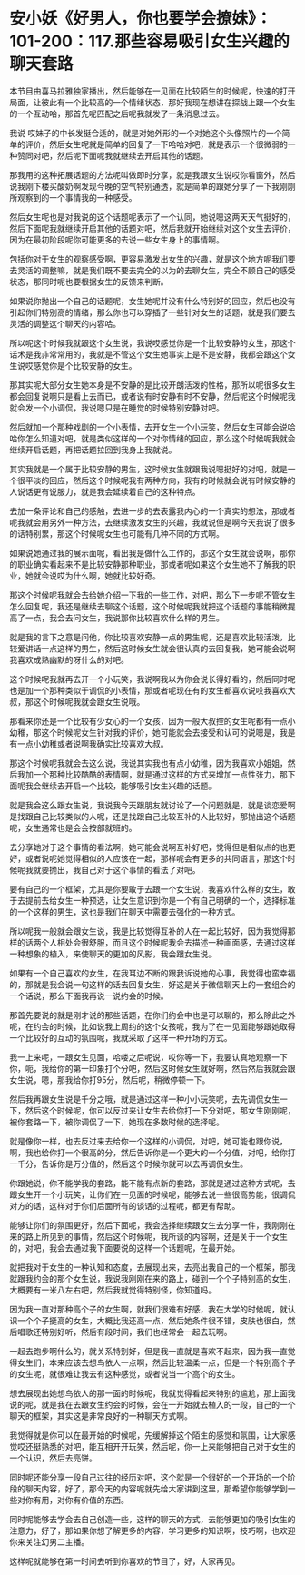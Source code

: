 # 安小妖《好男人，你也要学会撩妹》：101-200：117.那些容易吸引女生兴趣的聊天套路

本节目由喜马拉雅独家播出，然后能够在一见面在比较陌生的时候呢，快速的打开局面，让彼此有一个比较高的一个情绪状态，那好我现在想讲在探战上跟一个女生的一个互动哈，那首先呢匹配之后呢我就发了一条消息过去。

我说 哎妹子的中长发挺合适的，就是对她外形的一个对她这个头像照片的一个简单的评价，然后女生呢就是简单的回复了一下哈哈对吧，就是表示一个很微弱的一种赞同对吧，然后呢下面呢我就继续去开启其他的话题。

那我用的这种拓展话题的方法呢叫做即时分享，就是我跟女生说哎你看窗外，然后说我刚下楼买酸奶啊发现今晚的空气特别通透，就是简单的跟她分享了一下我刚刚所观察到的一个事情我的一种感受。

然后女生呢也是对我说的这个话题呢表示了一个认同，她说嗯这两天天气挺好的，然后下面呢我就继续开启其他的话题对吧，然后我就开始继续对这个女生去评价，因为在最初阶段呢你可能更多的去说一些女生身上的事情啊。

包括你对于女生的观察感受啊，更容易激发出女生的兴趣，就是这个地方呢我们要去灵活的调整嘛，就是我们既不要去完全的以为的去聊女生，完全不顾自己的感受状态，那同时呢也要根据女生的反馈来判断。

如果说你抛出一个自己的话题呢，女生她呢并没有什么特别好的回应，然后也没有引起你们特别高的情绪，那么你也可以穿插了一些针对女生的话题，就是我们要去灵活的调整这个聊天的内容哈。

所以呢这个时候我就跟这个女生说，我说哎感觉你是一个比较安静的女生，那这个话术是我非常常用的，我就是不管这个女生她事实上是不是安静，我都会跟这个女生说哎感觉你是个比较安静的女生。

那其实呢大部分女生她本身是不安静的是比较开朗活泼的性格，那所以呢很多女生都会回复说啊只是看上去而已，或者说有时安静有时不安静，然后呢这个时候呢我就会发一个小调侃，我说嗯只是在睡觉的时候特别安静对吧。

然后就加一个那种戏剧的一个小表情，去开女生一个小玩笑，然后女生可能会说哈哈你怎么知道对吧，就是类似这样的一个对你情绪的回应，那么这个时候呢我就会继续开启话题，再把话题拉回到我身上我就说。

其实我就是一个属于比较安静的男生，这时候女生就跟我说嗯挺好的对吧，就是一个很平淡的回应，然后这个时候呢我有两种方向，我有的时候就会说有时候安静的人说话更有说服力，就是我会延续着自己的这种特点。

去加一条评论和自己的感触，去进一步的去表露我内心的一个真实的想法，那或者呢我就会用另外一种方法，去继续激发女生的兴趣，我就说但是啊今天我说了很多的话特别累，那这个时候呢女生也可能有几种不同的方式啊。

如果说她通过我的展示面呢，看出我是做什么工作的，那这个女生就会说啊，那你的职业确实看起来不是比较安静那种职业，那或者呢如果这个女生她不了解我的职业，她就会说哎为什么啊，她就比较好奇。

那这个时候呢我就会去给她介绍一下我的一些工作，对吧，那么下一步呢不管女生怎么回复呢，我还是继续去聊这个话题，这个时候呢我就把这个话题的事能稍微提高了一点，我会去问女生，我说那你比较喜欢什么样的男生。

就是我的言下之意是问他，你比较喜欢安静一点的男生呢，还是喜欢比较活泼，比较爱讲话一点这样的男生，然后这时候女生就会很认真的去回复我，她可能会说啊我喜欢成熟幽默的呀什么的对吧。

这个时候呢我就再去开一个小玩笑，我说啊我以为你会说长得好看的，然后同时呢也是加一个那种类似于调侃的小表情，那或者呢现在有的女生都喜欢说哎我喜欢大叔，那这个时候呢我就会跟女生说哦。

那看来你还是一个比较有少女心的一个女孩，因为一般大叔控的女生呢都有一点小幼稚，那这个时候呢女生针对我的评价，她可能就会去接受和认可的说嗯是，我是有一点小幼稚或者说啊我确实比较喜欢大叔。

那这个时候呢我就会去这么说，我说其实我也有点小幼稚，因为我喜欢小姐姐，然后我加一个那种比较酷酷的表情啊，就是通过这样的方式来增加一点性张力，那下面呢我会继续去开启一个比较，能够吸引女生兴趣的话题。

就是我会这么跟女生说，我说我今天跟朋友就讨论了一个问题就是，就是谈恋爱啊是找跟自己比较类似的人呢，还是找跟自己比较互补的人比较好，那抛出这个话题呢，女生通常也是会会按部就班的。

去分享她对于这个事情的看法啊，她可能会说啊互补好吧，觉得但是相似点的也更好，或者说呢她觉得相似的人应该在一起，那样呢会有更多的共同语言，那这个时候呢我就要抛出，我自己对于这个事情的看法了对吧。

要有自己的一个框架，尤其是你要敢于去跟一个女生说，我喜欢什么样的女生，敢于去提前去给女生一种预选，让女生意识到你是一个有自己明确的一个，选择标准的一个这样的男生，这也是我们在聊天中需要去强化的一种方式。

所以呢我一般就会跟女生说，我是比较觉得互补的人在一起比较好，因为我觉得那样的话两个人相处会很舒服，而且这个时候呢我会去描述一种画面感，去通过这样一种想象的植入，来使聊天的更加的风影，我会跟女生说。

如果有一个自己喜欢的女生，在我耳边不断的跟我诉说她的心事，我觉得也蛮幸福的，那就是我会说一句这样的话去回复女生，好这是关于微信聊天上的一套组合的一个话说，那么下面我再说一说约会的时候。

那首先要说的就是刚才说的那些话题，在你们约会中也是可以聊的，那么除此之外呢，在约会的时候，比如说我上周约的这个女孩呢，我为了在一见面能够跟她取得一个比较好的互动的氛围呢，我就采取了这样一种开场的方式。

我一上来呢，一跟女生见面，哈喽之后呢说，哎你等一下，我要认真地观察一下你，呃，我给你的第一印象打个分吧，然后这时候女生就好啊，然后然后我就会跟女生说，嗯，那我给你打95分，然后呢，稍微停顿一下。

然后我再跟女生说是千分之哦，就是通过这样一种小小玩笑呢，去先调侃女生一下，然后这个时候呢，你可以反过来让女生去给你打一下分对吧，那女生刚刚呢，被你套路一下，被你调侃了一下，她现在多数时候的选择呢。

就是像你一样，也去反过来去给你一个这样的小调侃，对吧，她可能也跟你说，啊，我也给你打一个很高的分，然后告诉你是一个更大的一个分值，对吧，给你打一千分，告诉你是万分值的，然后这个时候你就可以去再调侃女生。

你跟她说，你不能学我的套路，能不能有点新的套路，那就是通过这种方式呢，去跟女生开一个小玩笑，让你们在一见面的时候呢，能够去说一些很高势能，很调侃对方的话，这样对于你们后面所有的谈话的过程呢，都更有帮助。

能够让你们的氛围更好，然后下面呢，我会选择继续跟女生去分享一件，我刚刚在来的路上所见到的事情，然后这个时候呢，我所谈的内容啊，还是关于一个女生的，对吧，我会去通过我下面要说的这样一个话题呢，在最开始。

就把我对于女生的一种认知和态度，去展现出来，去亮出我自己的一个框架，那我就跟我约会的那个女生说，我说我刚刚在来的路上，碰到一个个子特别高的女生，大概要有一米八左右吧，然后我就觉得特别怪，你知道吗。

因为我一直对那种高个子的女生啊，就我们很难有好感，我在大学的时候呢，就认识一个个子挺高的女生，大概比我还高一点，然后她条件很不错，皮肤也很白，然后唱歌还特别好听，然后有段时间，我们也经常会一起去玩啊。

一起去跑步啊什么的，就关系特别好，但是我一直就是喜欢不起来，因为我一直觉得女生们，本来应该去想鸟依人一点啊，然后比较温柔一点，但是一个特别高个子的女生呢，就很难让我去有这种感觉，或者说当一个高个的女生。

想去展现出她想鸟依人的那一面的时候呢，我就觉得看起来特别的尴尬，那上面我说的呢，就是我在去跟女生约会的时候，会在一开始就去植入的一段，自己的一个聊天的框架，其实这是非常良好的一种聊天方式啊。

我觉得就是你可以在最开始的时候呢，先缓解掉这个陌生的感觉和氛围，让大家感觉哎还挺熟悉的对吧，能互相开开玩笑，然后呢，你一上来能够把自己对于女生的一个认识，然后去亮饼。

同时呢还能分享一段自己过往的经历对吧，这个就是一个很好的一个开场的一个阶段的聊天内容，好了，那今天的内容呢就先给大家讲到这里，那希望你能够学到一些对你有用，对你有价值的东西。

同时呢能够去学会去自己创造一些，这样的聊天的方式，去能够更加的吸引女生的注意力，好了，那如果你想了解更多的内容，学习更多的知识啊，技巧啊，也欢迎你来关注幻男二主播。

这样呢就能够在第一时间去听到你喜欢的节目了，好，大家再见。